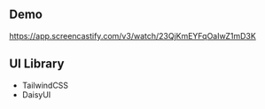 ## Demo
https://app.screencastify.com/v3/watch/23QjKmEYFqOaIwZ1mD3K

## UI Library
- TailwindCSS
- DaisyUI

